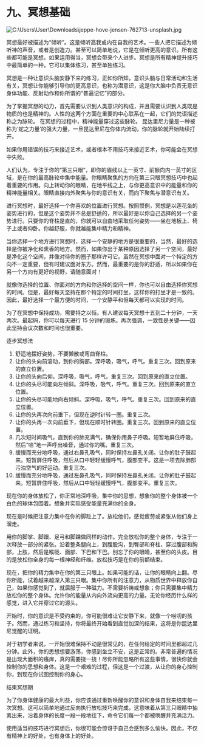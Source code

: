 # 九、冥想基础

![C:\Users\User\Downloads\jeppe-hove-jensen-762713-unsplash.jpg](img/00004.jpeg)

冥想最好被描述为“倾听”。这是倾听高我或内在自我的艺术。一些人把它描述为倾听神的声音，或者是创造力。甚至可以简单地说，它是在倾听更高的意识。所有这些都可能是冥想。如果运用得当，冥想会带来个人进步。冥想是所有精神提升技巧中最简单的一种，它可以集体练习，甚至单独练习。

冥想是一种让意识头脑安静下来的练习，正如你所知，意识头脑与日常活动和生活有关，冥想让你能够引导你的更高意识，也称为潜意识，这是你大脑中负责无意识身体功能、反射动作和你所谓的“普遍记忆”的部分。

为了掌握冥想的动力，首先需要认识到人类意识的构成，并且需要认识到人类既是物质的也是精神的。人性的这两个方面在重要的中心联系在一起，它们的梵语描述称之为脉轮。 在冥想的过程中，精神能量穿过这些脉轮。 昆达里尼力量是一种被称为‘蛇之力量’的强大力量，一旦昆达里尼在你体内流动，你的脉轮就开始陆续打开。

如果你用错误的技巧来接近艺术，或者根本不用技巧来接近艺术，你可能会在冥想中失败。

人们认为，专注于你的“第三只眼”，即你的眉线以上一英寸、前额向内一英寸的区域，是在你的最高脉轮中集中能量。你眼睛聚焦的方向在第三只眼冥想技巧中也起着重要的作用。向上转动你的眼睛，在地平线之上，与你更高意识中的能量和你的精神能量相关。眼睛直接向外聚焦与你的意识有关，而向下聚焦与潜意识有关。

进行冥想时，最好选择一个你喜欢的位置进行冥想。按照惯例，冥想是以莲花坐的姿势进行的，但是这个姿势并不总是舒适的，所以最好是以你自己选择的另一个姿势进行。只要你的脊柱是直的，你就可以自由地采取任何姿势——坐在地板上、椅子上或者仰卧。你越舒服，你就越能集中精力和精神。

当你选择一个地方进行冥想时，选择一个安静的地方是很重要的，当然，最好的选择是你被净化和熏香的地方。然而，如果你出于某种原因选择了另一个空间，最好是净化这个空间，并像对待你的圈子那样许可它。虽然在冥想中面对一个特定的方向不一定重要，但有时建议面对东方。然而，最重要的是你的舒适，所以如果你在另一个方向有更好的视野，请随意面对！

就像你选择的位置、你面对的方向和你选择的空间一样，你也可以自由选择你冥想的时间。但是，最好每天坚持在那个特定的时间打坐，这样你的打坐才是一致的。因此，最好选择一个最方便的时间，一个安静平和但每天都可以实现的时间。

为了在冥想中保持成功，需要持之以恒。有人建议每天冥想十五到二十分钟，一天两次。最起码，你可以每天进行 15 分钟的锻炼。再次强调，一致性是关键——因此坚持会议次数和时间也很重要。

逐步冥想法

1.  舒适地摆好姿势，不要懒散或弯曲脊柱。
2.  让你的头向前滚动，到你的胸部。深呼吸，吸气，呼气。重复三次。回到原来的直立位置。
3.  让你的头向后仰。深呼吸，吸气，呼气。重复三次。回到原来的直立位置。
4.  让你的头尽可能向左倾斜。深呼吸，吸气，呼气。重复三次。回到原来的直立位置。
5.  让你的头尽可能地向右倾斜。深呼吸，吸气，呼气。重复三次。回到原来的直立位置。
6.  让你的头再次向前垂下，但现在逆时针转一圈。重复三次。
7.  让你的头再一次向前垂下，但现在顺时针转圈。重复三次。回到原来的直立位置。
8.  几次短时间吸气，直到你的肺充满气，确保你用鼻子呼吸。短暂地屏住呼吸，然后“哈”地一声呼出噪音，通过你的嘴。重复三次。
9.  缓慢而充分地呼吸，通过右鼻孔吸气，同时保持左鼻孔关闭。让你的肚子鼓起来。短暂屏住呼吸，然后从口中轻轻缓慢呼气，腹部变平。这是一项去除肺部污浊空气的好运动。重复三次。
10.  缓慢而充分地呼吸，通过左鼻孔吸气，同时保持左鼻孔关闭。让你的肚子鼓起来。短暂屏住呼吸，然后从口中轻轻缓慢呼气，腹部变平。重复三次。

现在你的身体放松了，你正常地深呼吸，集中你的思想，想象你的整个身体被一个白色的球体包围着。想象并实际感受能量充满你的全身。

现在是时候把注意力集中在你的脚趾上了。放松他们，感觉疲劳或紧张从他们身上溜走。

用你的脚掌、脚跟、足弓和脚踝做同样的动作。完全放松你的整个身体，专注于一次释放一部分的紧张。沿着整条腿向上，到腹股沟，到臀部和脊柱，穿过腹部和胸部，上肢，然后是喉咙、面部、下巴和下巴。别忘了你的眼睛，甚至你的头皮。目的是放松你全身的每一根神经和纤维。放松技巧是在你的前额结束。

现在，把你的精力集中在你的第三只眼上。如果可能的话，让你的眼睛向上翻。尽你所能，试着越来越深入第三只眼。集中你所有的注意力，从物质世界中释放你自己，如果你感觉到了，就屈服于一种磁力。不需要祈祷或想象；你只需要集中精力放松你的整个身体。允许你的能量从内向外流向更高的力量。无论你经历什么样的感觉，进入它并穿过它的源头。

开始时，你的意识是不受约束的，你可能很难让它安静下来，就像一个唠叨的孩子。然而，通过练习和坚持，你将最终开始看到直觉加深的结果，这将是你昆达里尼觉醒的证明。

对于初学者来说，一开始很难保持不动是很常见的，在任何给定的时间里都超过几分钟。此外，你的思想想要游荡，你感到坐立不安，这是正常的。非常普遍的情况是出现大面积的瘙痒，真的需要挠一挠！尽你所能忽略所有这些事情，很快你就会控制你的思想和身体。这是一个艰难的过程，但这是一个过渡，从让你的身心控制你，到现在你试图控制你的身心。

结束冥想期

为了你身体健康的最大利益，你应该通过重新唤醒你的意识和身体自我来结束每一次冥想。这可以简单地通过反向执行放松技巧来完成，这意味着从第三只眼睛中抽离出来，沿着身体的长度一段一段地往下，命令它们每一个都被唤醒并充满活力。

使用适当的技巧进行冥想后，你很可能会惊讶于自己会感到多么愉快。因此，不仅有精神上的好处，也有身体上的好处。